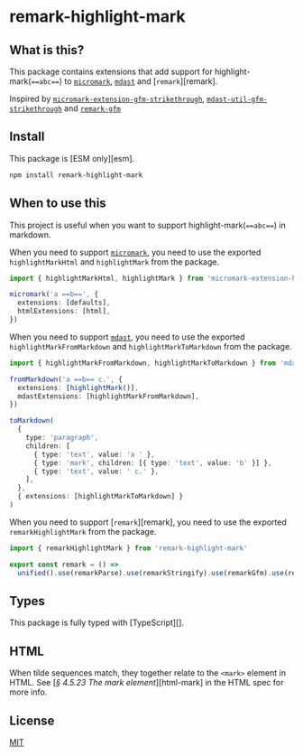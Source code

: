 # remark-highlight-mark

## What is this?

This package contains extensions that add support for highlight-mark(`==abc==`) to [`micromark`][micromark], [`mdast`][mdast] and [`remark`][remark].

Inspired by [`micromark-extension-gfm-strikethrough`][micromark-extension-gfm-strikethrough], [`mdast-util-gfm-strikethrough`][mdast-util-gfm-strikethrough] and [`remark-gfm`][remark-gfm]

## Install

This package is [ESM only][esm].

```sh
npm install remark-highlight-mark
```

## When to use this

This project is useful when you want to support highlight-mark(`==abc==`) in markdown.

When you need to support [`micromark`][micromark], you need to use the exported `highlightMarkHtml` and `highlightMark` from the package.

```ts
import { highlightMarkHtml, highlightMark } from 'micromark-extension-highlight-mark'

micromark('a ==b==', {
  extensions: [defaults],
  htmlExtensions: [html],
})
```

When you need to support [`mdast`][mdast], you need to use the exported `highlightMarkFromMarkdown` and `highlightMarkToMarkdown` from the package.

```ts
import { highlightMarkFromMarkdown, highlightMarkToMarkdown } from 'mdast-util-highlight-mark'

fromMarkdown('a ==b== c.', {
  extensions: [highlightMark()],
  mdastExtensions: [highlightMarkFromMarkdown],
})

toMarkdown(
  {
    type: 'paragraph',
    children: [
      { type: 'text', value: 'a ' },
      { type: 'mark', children: [{ type: 'text', value: 'b' }] },
      { type: 'text', value: ' c.' },
    ],
  },
  { extensions: [highlightMarkToMarkdown] }
)
```

When you need to support [`remark`][remark], you need to use the exported `remarkHighlightMark`  from the package.

```ts
import { remarkHighlightMark } from 'remark-highlight-mark'

export const remark = () =>
  unified().use(remarkParse).use(remarkStringify).use(remarkGfm).use(remarkHighlightMark)

```

## Types

This package is fully typed with [TypeScript][].

## HTML

When tilde sequences match, they together relate to the `<mark>` element in
HTML.
See [*§ 4.5.23 The mark element*][html-mark] in the HTML spec for more info.

## License

[MIT][license]

[mdast-util-gfm-strikethrough]: https://github.com/syntax-tree/mdast-util-gfm-strikethrough

[license]: license

[mdast-util-gfm-strikethrough]: https://github.com/syntax-tree/mdast-util-gfm-strikethrough

[micromark-extension-gfm-strikethrough]: https://github.com/micromark/micromark-extension-gfm-strikethrough

[remark-gfm]: https://github.com/remarkjs/remark-gfm

[micromark]: https://github.com/micromark/micromark

[mdast]: https://github.com/syntax-tree/mdast?tab=readme-ov-file#thematicbreak